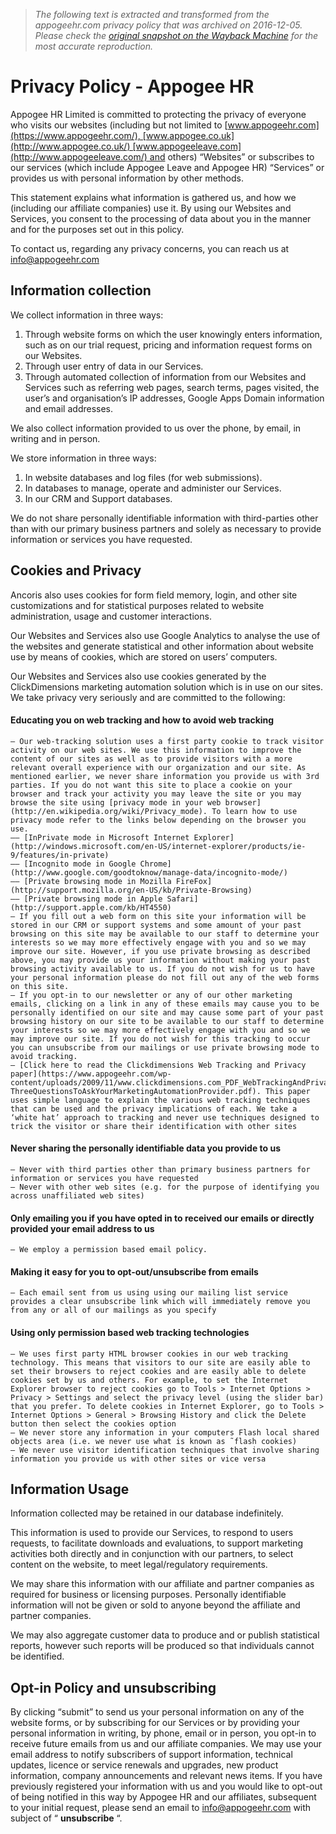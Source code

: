 > *The following text is extracted and transformed from the appogeehr.com privacy policy that was archived on 2016-12-05. Please check the [original snapshot on the Wayback Machine](https://web.archive.org/web/20161205021731id_/https%3A//www.appogeehr.com/privacy) for the most accurate reproduction.*

# Privacy Policy - Appogee HR

Appogee HR Limited is committed to protecting the privacy of everyone who visits our websites (including but not limited to [www.appogeehr.com](https://www.appogeehr.com/), [www.appogee.co.uk](http://www.appogee.co.uk/) [www.appogeeleave.com](http://www.appogeeleave.com/) and others) “Websites” or subscribes to our services (which include Appogee Leave and Appogee HR) “Services” or provides us with personal information by other methods.  

This statement explains what information is gathered us, and how we (including our affiliate companies) use it. By using our Websites and Services, you consent to the processing of data about you in the manner and for the purposes set out in this policy.

To contact us, regarding any privacy concerns, you can reach us at [info@appogeehr.com](mailto:info@appogeehr.com)

## **Information collection**

We collect information in three ways:

  1. Through website forms on which the user knowingly enters information, such as on our trial request, pricing and information request forms on our Websites.
  2. Through user entry of data in our Services.
  3. Through automated collection of information from our Websites and Services such as referring web pages, search terms, pages visited, the user’s and organisation’s IP addresses, Google Apps Domain information and email addresses.



We also collect information provided to us over the phone, by email, in writing and in person.

We store information in three ways:

  1. In website databases and log files (for web submissions).
  2. In databases to manage, operate and administer our Services.
  3. In our CRM and Support databases.



We do not share personally identifiable information with third-parties other than with our primary business partners and solely as necessary to provide information or services you have requested.

## **Cookies and Privacy**

Ancoris also uses cookies for form field memory, login, and other site customizations and for statistical purposes related to website administration, usage and customer interactions.

Our Websites and Services also use Google Analytics to analyse the use of the websites and generate statistical and other information about website use by means of cookies, which are stored on users’ computers.

Our Websites and Services also use cookies generated by the ClickDimensions marketing automation solution which is in use on our sites. We take privacy very seriously and are committed to the following:

#### Educating you on web tracking and how to avoid web tracking

    – Our web-tracking solution uses a first party cookie to track visitor activity on our web sites. We use this information to improve the content of our sites as well as to provide visitors with a more relevant overall experience with our organization and our site. As mentioned earlier, we never share information you provide us with 3rd parties. If you do not want this site to place a cookie on your browser and track your activity you may leave the site or you may browse the site using [privacy mode in your web browser](http://en.wikipedia.org/wiki/Privacy_mode). To learn how to use privacy mode refer to the links below depending on the browser you use.
    —– [InPrivate mode in Microsoft Internet Explorer](http://windows.microsoft.com/en-US/internet-explorer/products/ie-9/features/in-private)
    —– [Incognito mode in Google Chrome](http://www.google.com/goodtoknow/manage-data/incognito-mode/)
    —– [Private browsing mode in Mozilla FireFox](http://support.mozilla.org/en-US/kb/Private-Browsing)
    —– [Private browsing mode in Apple Safari](http://support.apple.com/kb/HT4550)
    – If you fill out a web form on this site your information will be stored in our CRM or support systems and some amount of your past browsing on this site may be available to our staff to determine your interests so we may more effectively engage with you and so we may improve our site. However, if you use private browsing as described above, you may provide us your information without making your past browsing activity available to us. If you do not wish for us to have your personal information please do not fill out any of the web forms on this site.
    – If you opt-in to our newsletter or any of our other marketing emails, clicking on a link in any of these emails may cause you to be personally identified on our site and may cause some part of your past browsing history on our site to be available to our staff to determine your interests so we may more effectively engage with you and so we may improve our site. If you do not wish for this tracking to occur you can unsubscribe from our mailings or use private browsing mode to avoid tracking.
    – [Click here to read the Clickdimensions Web Tracking and Privacy paper](https://www.appogeehr.com/wp-content/uploads/2009/11/www.clickdimensions.com_PDF_WebTrackingAndPrivacy-ThreeQuestionsToAskYourMarketingAutomationProvider.pdf). This paper uses simple language to explain the various web tracking techniques that can be used and the privacy implications of each. We take a ‘white hat’ approach to tracking and never use techniques designed to trick the visitor or share their identification with other sites

#### Never sharing the personally identifiable data you provide to us

    – Never with third parties other than primary business partners for information or services you have requested
    – Never with other web sites (e.g. for the purpose of identifying you across unaffiliated web sites)

#### Only emailing you if you have opted in to received our emails or directly provided your email address to us

    – We employ a permission based email policy.

#### Making it easy for you to opt-out/unsubscribe from emails

    – Each email sent from us using using our mailing list service provides a clear unsubscribe link which will immediately remove you from any or all of our mailings as you specify

#### Using only permission based web tracking technologies

    – We uses first party HTML browser cookies in our web tracking technology. This means that visitors to our site are easily able to set their browsers to reject cookies and are easily able to delete cookies set by us and others. For example, to set the Internet Explorer browser to reject cookies go to Tools > Internet Options > Privacy > Settings and select the privacy level (using the slider bar) that you prefer. To delete cookies in Internet Explorer, go to Tools > Internet Options > General > Browsing History and click the Delete button then select the cookies option
    – We never store any information in your computers Flash local shared objects area (i.e. we never use what is known as ˜flash cookies)
    – We never use visitor identification techniques that involve sharing information you provide us with other sites or vice versa

## Information Usage

Information collected may be retained in our database indefinitely.

This information is used to provide our Services, to respond to users requests, to facilitate downloads and evaluations, to support marketing activities both directly and in conjunction with our partners, to select content on the website, to meet legal/regulatory requirements.

We may share this information with our affiliate and partner companies as required for business or licensing purposes. Personally identifiable information will not be given or sold to anyone beyond the affiliate and partner companies.

We may also aggregate customer data to produce and or publish statistical reports, however such reports will be produced so that individuals cannot be identified. 

## Opt-in Policy and unsubscribing

By clicking “submit” to send us your personal information on any of the website forms, or by subscribing for our Services or by providing your personal information in writing, by phone, email or in person, you opt-in to receive future emails from us and our affiliate companies. We may use your email address to notify subscribers of support information, technical updates, licence or service renewals and upgrades, new product information, company announcements and relevant news items. If you have previously registered your information with us and you would like to opt-out of being notified in this way by Appogee HR and our affiliates, subsequent to your initial request, please send an email to [info@appogeehr.com](mailto:info@appogeehr.com) with subject of “ **unsubscribe** “.
